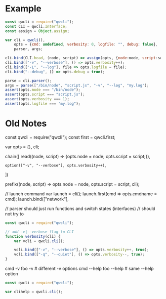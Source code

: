 Example
=======
```js
const qwcli = require("qwcli");
const CLI = qwcli.Interface;
const assign = Object.assign;

var cli = qwcli(),
    opts = {cmd: undefined, verbosity: 0, logfile: "", debug: false},
    parser, args;

cli.bind(CLI.head, (node, script) => assign(opts, {node:node, script:script}));
cli.bind(["-v", "--verbose"], () => opts.verbosity++);
cli.bind(["-L", "--log"], file => opts.logfile = file);
cli.bind("--debug", () => opts.debug = true);

parse = cli.parser();
args = parse(["/bin/node", "script.js", "-v", "--log", "my.log");
assert(opts.node === "/bin/node");
assert(opts.script === "script.js");
assert(opts.verbosity === 1);
assert(opts.logfile === "my.log");
```

Old Notes
=========
const qwcli = require("qwcli");
const first = qwcli.first;

var opts = {},
    cli;

chain([
    read((node, script) => {opts.node = node; opts.script = script;}),
    
    option(["-v", "--verbose"], opts.verbosity++),
    
])

prefix((node, script) => opts.node = node, opts.script = script, cli);


// launch command
var launch = cli();
launch.first(cmd => opts.cmdname = cmd);
launch.bind(["network"], 

// parser should just run functions and switch states (interfaces)
// should not try to 


```js
const qwcli = require("qwcli");

// add -v|--verbose flag to CLI
function verbosity(cli) {
    var vcli = qwcli.cli();

    vcli.bind(["-v", "--verbose"], () => opts.verbosity++, true);
    vcli.bind(["-q", "--quiet"], () => opts.verbosity--, true);
}
```

cmd -v foo -v           # different -v options
cmd --help foo --help   # same --help option

```js
const qwcli = require("qwcli");

var clihelp = qwcli.cli();


```
